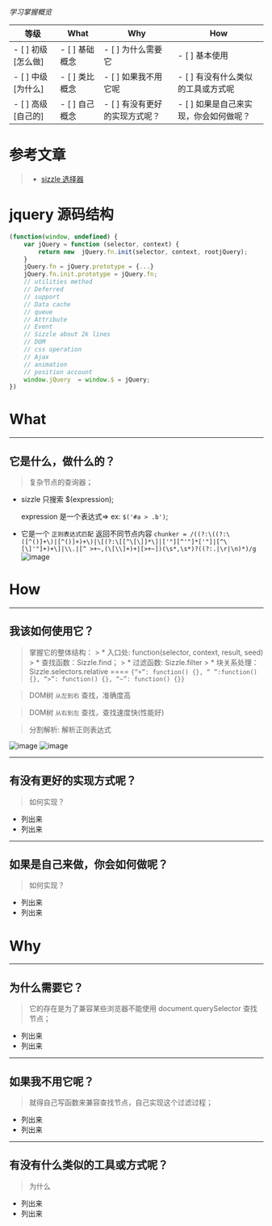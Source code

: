 *学习掌握概览*

等级 | What        | Why                   | How
---|---     | ---                   | ---
- [ ] 初级 [怎么做] | - [ ] 基础概念 | - [ ] 为什么需要它             | - [ ] 基本使用
- [ ] 中级 [为什么] | - [ ] 类比概念 | - [ ] 如果我不用它呢           | - [ ] 有没有什么类似的工具或方式呢
- [ ] 高级 [自己的] | - [ ] 自己概念 | - [ ] 有没有更好的实现方式呢？ | - [ ] 如果是自己来实现，你会如何做呢？


# 参考文章
> * [sizzle 选择器](https://segmentfault.com/a/1190000003933990)  



# jquery 源码结构
```js
(function(window, undefined) {
    var jQuery = function (selector, context) {
        return new  jQuery.fn.init(selector, context, rootjQuery);
    }
    jQuery.fn = jQuery.prototype = {...}
    jQuery.fn.init.prototype = jQuery.fn;
    // utilities method
    // Deferred 
    // support 
    // Data cache
    // queue
    // Attribute
    // Event
    // Sizzle about 2k lines
    // DOM
    // css operation
    // Ajax
    // animation
    // position account
    window.jQuery  = window.$ = jQuery;
})
```


# What

---
## 它是什么，做什么的？
> 复杂节点的查询器；

* sizzle 只搜索 $(expression);  

    expression 是一个表达式=> ex: `$('#a > .b')`; 

* 它是一个 `正则表达式匹配` 返回不同节点内容
`chunker = /((?:\((?:\([^()]+\)|[^()]+)+\)|\[(?:\[[^\[\]]*\]|['"][^'"]*['"]|[^\[\]'"]+)+\]|\\.|[^ >+~,(\[\\]+)+|[>+~])(\s*,\s*)?((?:.|\r|\n)*)/g`  
![image](https://segmentfault.com/img/bVqFzf)


# How

---
## 我该如何使用它？

> 掌握它的整体结构：
    > * 入口处: function(selector, context, result, seed) 
    > * 查找函数：Sizzle.find；
    > * 过滤函数: Sizzle.filter
    > * 块关系处理： Sizzle.selectors.relative ==== `{“+”: function() {}, “ ”:function() {}, “>”: function() {}, “~”: function() {}}`

> DOM树 `从左到右` 查找，准确度高 

> DOM树 `从右到左` 查找，查找速度快(性能好) 

> 分割解析: 解析正则表达式 



![image](https://segmentfault.com/img/bVqFzi) 
![image](https://segmentfault.com/img/bVqFzm)

---
## 有没有更好的实现方式呢？
> 如何实现？

* 列出来
* 列出来

---
## 如果是自己来做，你会如何做呢？
> 如何实现？

* 列出来
* 列出来




# Why
---
## 为什么需要它？ 
> 它的存在是为了兼容某些浏览器不能使用 document.querySelector 查找节点；

* 列出来
* 列出来

---
## 如果我不用它呢？
> 就得自己写函数来兼容查找节点，自己实现这个过滤过程；

* 列出来
* 列出来

---
## 有没有什么类似的工具或方式呢？
> 为什么

* 列出来
* 列出来






